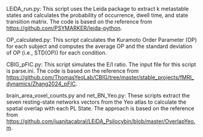 LEiDA_run.py: This script uses the Leida package to extract k metastable states and calculates the probability of occurrence, dwell time, and state transition matrix. The code is based on the reference from https://github.com/PSYMARKER/leida-python.

OP_calculated.py: This script calculates the Kuramoto Order Parameter (OP) for each subject and computes the average OP and the standard deviation of OP (i.e., STD(OP)) for each condition.

CBIG_pFIC.py: This script simulates the E/I ratio. The input file for this script is parse.ini. The code is based on the reference from https://github.com/ThomasYeoLab/CBIG/tree/master/stable_projects/fMRI_dynamics/Zhang2024_pFIC.

brain_area_voxel_counts.py and net_BN_Yeo.py: These scripts extract the seven resting-state networks vectors from the Yeo atlas to calculate the spatial overlap with each PL State. The approach is based on the reference from https://github.com/juanitacabral/LEiDA_Psilocybin/blob/master/OverlapYeo.m.
